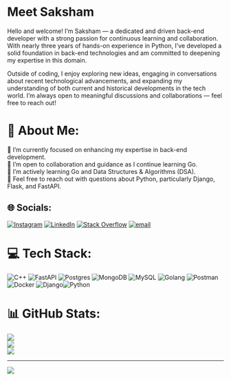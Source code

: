 # Meet Saksham
Hello and welcome! I’m Saksham — a dedicated and driven back-end developer with a strong passion for continuous learning and collaboration. With nearly three years of hands-on experience in Python, I’ve developed a solid foundation in back-end technologies and am committed to deepening my expertise in this domain.

Outside of coding, I enjoy exploring new ideas, engaging in conversations about recent technological advancements, and expanding my understanding of both current and historical developments in the tech world. I’m always open to meaningful discussions and collaborations — feel free to reach out!

# 💫 About Me:
🔭 I’m currently focused on enhancing my expertise in back-end development.<br>🤝 I’m open to collaboration and guidance as I continue learning Go.<br>🌱 I’m actively learning Go and Data Structures & Algorithms (DSA).<br>💬 Feel free to reach out with questions about Python, particularly Django, Flask, and FastAPI.<br>


## 🌐 Socials:
[![Instagram](https://img.shields.io/badge/Instagram-%23E4405F.svg?logo=Instagram&logoColor=white)](https://instagram.com/__sakshamj__) [![LinkedIn](https://img.shields.io/badge/LinkedIn-%230077B5.svg?logo=linkedin&logoColor=white)](https://linkedin.com/in/2007-saksham-jain/) [![Stack Overflow](https://img.shields.io/badge/-Stackoverflow-FE7A16?logo=stack-overflow&logoColor=white)](https://stackoverflow.com/users/WannaBeCoder ) [![email](https://img.shields.io/badge/Email-D14836?logo=gmail&logoColor=white)](mailto:jain.2007.saksham@gmail.com) 

# 💻 Tech Stack:
![C++](https://img.shields.io/badge/c++-%2300599C.svg?style=for-the-badge&logo=c%2B%2B&logoColor=white) ![FastAPI](https://img.shields.io/badge/FastAPI-005571?style=for-the-badge&logo=fastapi) ![Postgres](https://img.shields.io/badge/postgres-%23316192.svg?style=for-the-badge&logo=postgresql&logoColor=white) ![MongoDB](https://img.shields.io/badge/MongoDB-%234ea94b.svg?style=for-the-badge&logo=mongodb&logoColor=white) ![MySQL](https://img.shields.io/badge/mysql-4479A1.svg?style=for-the-badge&logo=mysql&logoColor=white) ![Golang](https://img.shields.io/badge/Go-00ADD8?logo=go&logoColor=white&style=for-the-badge
) ![Postman](https://img.shields.io/badge/Postman-FF6C37?style=for-the-badge&logo=postman&logoColor=white) ![Docker](https://img.shields.io/badge/docker-%230db7ed.svg?style=for-the-badge&logo=docker&logoColor=white) ![Django](https://img.shields.io/badge/django-%23092E20.svg?style=for-the-badge&logo=django&logoColor=white)![Python](https://img.shields.io/badge/python-3670A0?style=for-the-badge&logo=python&logoColor=ffdd54)
# 📊 GitHub Stats:
![](https://github-readme-stats.vercel.app/api?username=CodingWithSaksham&theme=dark&hide_border=false&include_all_commits=false&count_private=false)<br/>
![](https://nirzak-streak-stats.vercel.app/?user=CodingWithSaksham&theme=dark&hide_border=false)<br/>
![](https://github-readme-stats.vercel.app/api/top-langs/?username=CodingWithSaksham&theme=dark&hide_border=false&include_all_commits=false&count_private=false&layout=compact)

---
[![](https://visitcount.itsvg.in/api?id=CodingWithSaksham&icon=0&color=0)](https://visitcount.itsvg.in)
